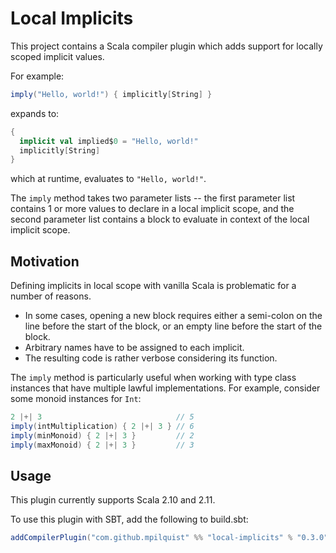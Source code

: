 # Local Implicits

This project contains a Scala compiler plugin which adds support for locally scoped implicit values.

For example:

```scala
imply("Hello, world!") { implicitly[String] }
```

expands to:

```scala
{
  implicit val implied$0 = "Hello, world!"
  implicitly[String]
}
```

which at runtime, evaluates to `"Hello, world!"`.

The `imply` method takes two parameter lists -- the first parameter list contains 1 or more values to declare in a local implicit scope, and the second parameter list contains a block to evaluate in context of the local implicit scope.

## Motivation

Defining implicits in local scope with vanilla Scala is problematic for a number of reasons.

 - In some cases, opening a new block requires either a semi-colon on the line before the start
   of the block, or an empty line before the start of the block.
 - Arbitrary names have to be assigned to each implicit.
 - The resulting code is rather verbose considering its function.

The `imply` method is particularly useful when working with type class instances that have multiple lawful implementations. For example, consider some monoid instances for `Int`:

```scala
2 |+| 3                              // 5
imply(intMultiplication) { 2 |+| 3 } // 6
imply(minMonoid) { 2 |+| 3 }         // 2
imply(maxMonoid) { 2 |+| 3 }         // 3
```

## Usage

This plugin currently supports Scala 2.10 and 2.11.

To use this plugin with SBT, add the following to build.sbt:

```scala
addCompilerPlugin("com.github.mpilquist" %% "local-implicits" % "0.3.0")
```

